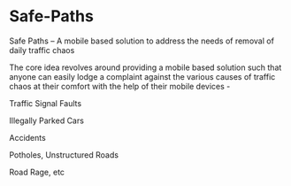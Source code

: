 # Safe-Paths
Safe Paths – A mobile based solution to address the needs of removal of daily traffic chaos

The core idea revolves around providing a mobile based solution such that anyone can easily lodge a complaint against the various causes of traffic chaos at their comfort with the help of their mobile devices -

Traffic Signal Faults

Illegally Parked Cars

Accidents

Potholes, Unstructured Roads

Road Rage, etc

